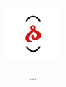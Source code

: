 <div align="center" id = "top">
  <img src="front-end/assets/icon.png"  alt="logo"/>
  <h3>...</h3> 
</div>
